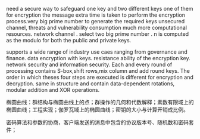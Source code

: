 need a secure way to safeguard one key and two different keys one of them for encryption the message extra time is taken to perform the encryption process.very big prime number to generate the required keys 
unsecured channel, threats and vulnerability consumption much more computational resources. network channel . select two big prime number . n is computed as the modulo for both the public and private keys. 

supports a wide range of industry use caes ranging from governance and finance. data encryption with keys. resistance ability of the encryption key. network security and information security. Each and every round of processing contains S-box,shift rows,mix column and add round keys. The order in which theses four steps are executed is different for encryption and decryption. same in structure and contain data-dependent rotations, modular addition and XOR operations.

椭圆曲线：群结构与椭圆曲线上的点；群操作的几何和代数解释；素数有限域上的椭圆曲线；工程实现；伽罗瓦域上的椭圆曲线；密钥的大小与计算开销成比例。

密码算法和参数的协商，客户端发送的消息中包含的协议版本号、随机数和密码套件；
